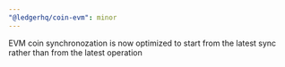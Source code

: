 ```yaml
---
"@ledgerhq/coin-evm": minor
---
```


EVM coin synchronozation is now optimized to start from the latest sync rather than from the latest operation
